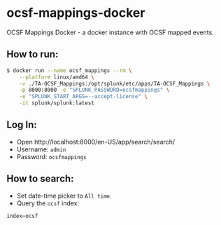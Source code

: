 # ocsf-mappings-docker
OCSF Mappings Docker - a docker instance with OCSF mapped events.


## How to run:
```sh
$ docker run --name ocsf_mappings --rm \
	--platform linux/amd64 \
	-v ./TA-OCSF_Mappings:/opt/splunk/etc/apps/TA-OCSF_Mappings \
	-p 8000:8000 -e "SPLUNK_PASSWORD=ocsfmappings" \
	-e "SPLUNK_START_ARGS=--accept-license" \
	-it splunk/splunk:latest
```

## Log In:
- Open http://localhost:8000/en-US/app/search/search/
- Username: `admin`
- Password: `ocsfmappings`

## How to search:

- Set date-time picker to `All time`.
- Query the `ocsf` index:

```js
index=ocsf
```